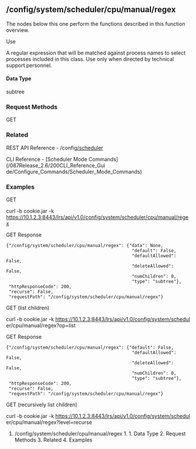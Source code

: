 ## /config/system/scheduler/cpu/manual/regex

The nodes below this one perform the functions described in this function
overview.

Use

A regular expression that will be matched against process names to select
processes included in this class. Use only when directed by technical support
personnel.

#### Data Type

subtree

### Request Methods

GET

### Related

REST API Reference -
/config[/scheduler](/REST_API_Reference_Guide/config/system/scheduler)

CLI Reference - [Scheduler Mode Commands](/087Release_2.6/200CLI_Reference_Gui
de/Configure_Commands/Scheduler_Mode_Commands)

### Examples

GET

curl -b cookie.jar -k
https://10.1.2.3:8443/lrs/api/v1.0/config/system/scheduler/cpu/manual/regex

GET Response

    
    {"/config/system/scheduler/cpu/manual/regex": {"data": None,
                                                    "default": False,
                                                    "defaultAllowed": False,
                                                    "deleteAllowed": False,
                                                    "numChildren": 0,
                                                    "type": "subtree"},
     "httpResponseCode": 200,
     "recurse": False,
     "requestPath": "/config/system/scheduler/cpu/manual/regex"}
    

GET (list children)

curl -b cookie.jar -k https://10.1.2.3:8443/lrs/api/v1.0/config/system/schedul
er/cpu/manual/regex?op=list

GET Response

    
    {"/config/system/scheduler/cpu/manual/regex": {"default": False,
                                                    "defaultAllowed": False,
                                                    "deleteAllowed": False,
                                                    "numChildren": 0,
                                                    "type": "subtree"},
     "httpResponseCode": 200,
     "recurse": False,
     "requestPath": "/config/system/scheduler/cpu/manual/regex"}
    

GET (recursively list children)

curl -b cookie.jar -k https://10.1.2.3:8443/lrs/api/v1.0/config/system/schedul
er/cpu/manual/regex?level=recurse

  1. /config/system/scheduler/cpu/manual/regex
    1.       1. Data Type
    2. Request Methods
    3. Related
    4. Examples

